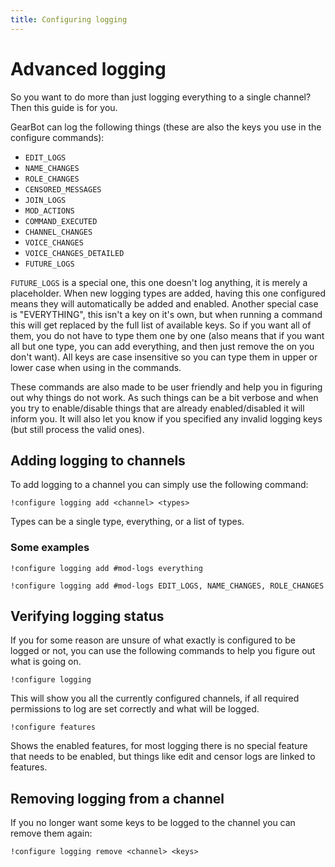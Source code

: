 ```yaml
---
title: Configuring logging
---
```

# Advanced logging
So you want to do more than just logging everything to a single channel? Then this guide is for you.

GearBot can log the following things (these are also the keys you use in the configure commands):

- ``EDIT_LOGS``
- ``NAME_CHANGES``
- ``ROLE_CHANGES``
- ``CENSORED_MESSAGES``
- ``JOIN_LOGS``
- ``MOD_ACTIONS``
- ``COMMAND_EXECUTED``
- ``CHANNEL_CHANGES``
- ``VOICE_CHANGES``
- ``VOICE_CHANGES_DETAILED``
- ``FUTURE_LOGS``

``FUTURE_LOGS`` is a special one, this one doesn't log anything, it is merely a placeholder. When new logging types are added, having this one configured means they will automatically be added and enabled.
Another special case is "EVERYTHING", this isn't a key on it's own, but when running a command this will get replaced by the full list of available keys. So if you want all of them, you do not have to type them one by one (also means that if you want all but one type, you can add everything, and then just remove the on you don't want).
All keys are case insensitive so you can type them in upper or lower case when using in the commands.

These commands are also made to be user friendly and help you in figuring out why things do not work. As such things can be a bit verbose and when you try to enable/disable things that are already enabled/disabled it will inform you. It will also let you know if you specified any invalid logging keys (but still process the valid ones).

## Adding logging to channels
To add logging to a channel you can simply use the following command:
```
!configure logging add <channel> <types>
```
Types can be a single type, everything, or a list of types.

### Some examples
```
!configure logging add #mod-logs everything
```

```
!configure logging add #mod-logs EDIT_LOGS, NAME_CHANGES, ROLE_CHANGES
```

## Verifying logging status
If you for some reason are unsure of what exactly is configured to be logged or not, you can use the following commands to help you figure out what is going on.
```
!configure logging
```
This will show you all the currently configured channels, if all required permissions to log are set correctly and what will be logged.

```
!configure features
```
Shows the enabled features, for most logging there is no special feature that needs to be enabled, but things like edit and censor logs are linked to features.


## Removing logging from a channel
If you no longer want some keys to be logged to the channel you can remove them again:
```
!configure logging remove <channel> <keys>
```

